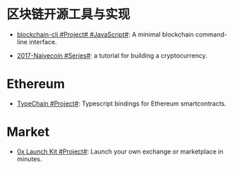# 区块链开源工具与实现

- [blockchain-cli #Project# #JavaScript#](https://github.com/seanseany/blockchain-cli): A minimal blockchain command-line interface.

- [2017-Naivecoin #Series#](https://lhartikk.github.io/): a tutorial for building a cryptocurrency.

# Ethereum

- [TypeChain #Project#](https://github.com/Neufund/TypeChain): Typescript bindings for Ethereum smartcontracts.

# Market

- [0x Launch Kit #Project#](https://0x.org/launch-kit): Launch your own exchange or marketplace in minutes.
